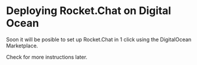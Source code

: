 # Deploying Rocket.Chat on Digital Ocean

Soon it will be posible to set up Rocket.Chat in 1 click using the DigitalOcean Marketplace.

Check for more instructions later.
